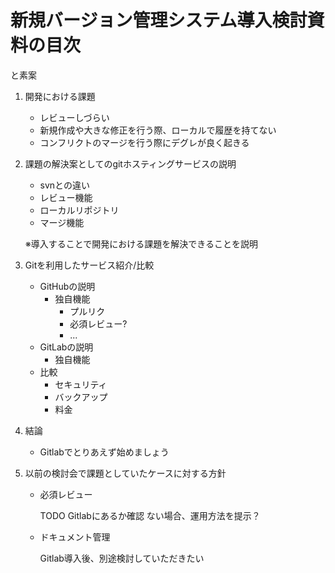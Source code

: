 # 新規バージョン管理システム導入検討資料の目次
と素案

1. 開発における課題
    - レビューしづらい
    - 新規作成や大きな修正を行う際、ローカルで履歴を持てない
    - コンフリクトのマージを行う際にデグレが良く起きる

1. 課題の解決案としてのgitホスティングサービスの説明
    - svnとの違い
    - レビュー機能
    - ローカルリポジトリ
    - マージ機能
    
    ※導入することで開発における課題を解決できることを説明

1. Gitを利用したサービス紹介/比較
    - GitHubの説明
        - 独自機能
            - プルリク
            - 必須レビュー?
            - ...
    - GitLabの説明
        - 独自機能
    - 比較
        - セキュリティ
        - バックアップ
        - 料金
1. 結論
    - Gitlabでとりあえず始めましょう

1. 以前の検討会で課題としていたケースに対する方針
    - 必須レビュー

        TODO Gitlabにあるか確認
        ない場合、運用方法を提示？

    - ドキュメント管理

        Gitlab導入後、別途検討していただきたい

